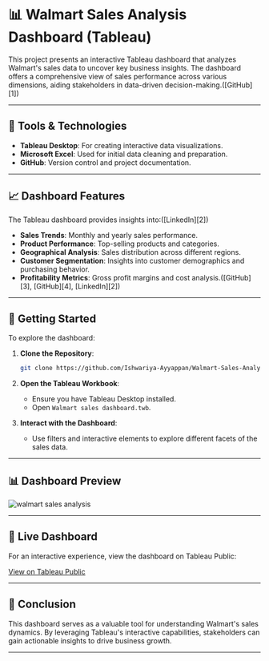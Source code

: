 # 📊 Walmart Sales Analysis Dashboard (Tableau)

This project presents an interactive Tableau dashboard that analyzes Walmart's sales data to uncover key business insights. The dashboard offers a comprehensive view of sales performance across various dimensions, aiding stakeholders in data-driven decision-making.([GitHub][1])

---

## 🧰 Tools & Technologies

* **Tableau Desktop**: For creating interactive data visualizations.
* **Microsoft Excel**: Used for initial data cleaning and preparation.
* **GitHub**: Version control and project documentation.

---

## 📈 Dashboard Features

The Tableau dashboard provides insights into:([LinkedIn][2])

* **Sales Trends**: Monthly and yearly sales performance.
* **Product Performance**: Top-selling products and categories.
* **Geographical Analysis**: Sales distribution across different regions.
* **Customer Segmentation**: Insights into customer demographics and purchasing behavior.
* **Profitability Metrics**: Gross profit margins and cost analysis.([GitHub][3], [GitHub][4], [LinkedIn][2])

---

## 🚀 Getting Started

To explore the dashboard:

1. **Clone the Repository**:

   ```bash
   git clone https://github.com/Ishwariya-Ayyappan/Walmart-Sales-Analysis-Dashboard.git
   ```

2. **Open the Tableau Workbook**:

   * Ensure you have Tableau Desktop installed.
   * Open `Walmart sales dashboard.twb`.

3. **Interact with the Dashboard**:

   * Use filters and interactive elements to explore different facets of the sales data.

---

## 📊 Dashboard Preview

![walmart sales analysis](https://github.com/user-attachments/assets/fd62929e-4fa8-4e00-9d22-81869a26fb6f)


---

## 🔗 Live Dashboard

For an interactive experience, view the dashboard on Tableau Public:

[View on Tableau Public](https://public.tableau.com/app/profile/ishwariya.ayyappan/viz/Walmartsalesdashboard_17476021225500/walmartsalesanalysis)

---

## 📌 Conclusion

This dashboard serves as a valuable tool for understanding Walmart's sales dynamics. By leveraging Tableau's interactive capabilities, stakeholders can gain actionable insights to drive business growth.

---
